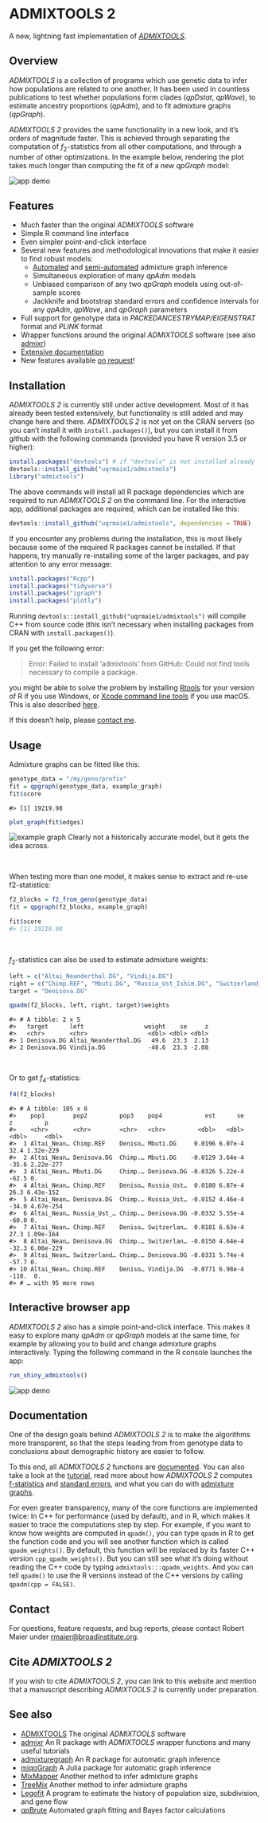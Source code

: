 
<!-- README.md is generated from README.Rmd. Please edit that file --->

# ADMIXTOOLS 2

A new, lightning fast implementation of
[*ADMIXTOOLS*](https://github.com/DReichLab/AdmixTools).

## Overview

*ADMIXTOOLS* is a collection of programs which use genetic data to infer
how populations are related to one another. It has been used in
countless publications to test whether populations form clades
(*qpDstat*, *qpWave*), to estimate ancestry proportions (*qpAdm*), and
to fit admixture graphs (*qpGraph*).

*ADMIXTOOLS 2* provides the same functionality in a new look, and it’s
orders of magnitude faster. This is achieved through separating the
computation of *f*<sub>2</sub>-statistics from all other computations,
and through a number of other optimizations. In the example below,
rendering the plot takes much longer than computing the fit of a new
*qpGraph* model:

![app demo](man/figures/shinyapp1.gif)

## Features

  - Much faster than the original *ADMIXTOOLS* software
  - Simple R command line interface
  - Even simpler point-and-click interface
  - Several new features and methodological innovations that make it
    easier to find robust models:
      - [Automated](https://uqrmaie1.github.io/admixtools/articles/graphs.html#automatic-graph-optimization)
        and
        [semi-automated](https://uqrmaie1.github.io/admixtools/articles/graphs.html#semi-automated-graph-exploration)
        admixture graph inference
      - Simultaneous exploration of many *qpAdm* models
      - Unbiased comparison of any two *qpGraph* models using
        out-of-sample scores
      - Jackknife and bootstrap standard errors and confidence intervals
        for any *qpAdm*, *qpWave*, and *qpGraph* parameters
  - Full support for genotype data in *PACKEDANCESTRYMAP/EIGENSTRAT*
    format and *PLINK* format
  - Wrapper functions around the original *ADMIXTOOLS* software (see
    also [admixr](https://bodkan.net/admixr/index.html))
    <!-- * Simple interface with [msprime](https://msprime.readthedocs.io/en/stable/index.html) for simulating under a given admixture graph -->
  - [Extensive
    documentation](https://uqrmaie1.github.io/admixtools/articles/admixtools.html)
  - New features available [on
    request](mailto:rmaier@broadinstitute.org)\!

## Installation

*ADMIXTOOLS 2* is currently still under active development. Most of it
has already been tested extensively, but functionality is still added
and may change here and there. *ADMIXTOOLS 2* is not yet on the CRAN
servers (so you can’t install it with `install.packages()`), but you can
install it from github with the following commands (provided you have R
version 3.5 or higher):

``` r
install.packages("devtools") # if "devtools" is not installed already
devtools::install_github("uqrmaie1/admixtools")
library("admixtools")
```

The above commands will install all R package dependencies which are
required to run *ADMIXTOOLS 2* on the command line. For the interactive
app, additional packages are required, which can be installed like this:

``` r
devtools::install_github("uqrmaie1/admixtools", dependencies = TRUE)
```

If you encounter any problems during the installation, this is most
likely because some of the required R packages cannot be installed. If
that happens, try manually re-installing some of the larger packages,
and pay attention to any error message:

``` r
install.packages("Rcpp")
install.packages("tidyverse")
install.packages("igraph")
install.packages("plotly")
```

Running `devtools::install_github("uqrmaie1/admixtools")` will compile
C++ from source code (this isn’t necessary when installing packages from
CRAN with `install.packages()`).

If you get the following error:

> Error: Failed to install ‘admixtools’ from GitHub: Could not find
> tools necessary to compile a package.

you might be able to solve the problem by installing
[Rtools](https://cran.r-project.org/bin/windows/Rtools/) for your
version of R if you use Windows, or [Xcode command line
tools](https://developer.apple.com/download/more/) if you use macOS.
This is also described
[here](https://r-pkgs.org/setup.html#setup-tools).

If this doesn’t help, please [contact
me](mailto:rmaier@broadinstitute.org).

## Usage

Admixture graphs can be fitted like this:

``` r
genotype_data = "/my/geno/prefix"
fit = qpgraph(genotype_data, example_graph)
fit$score
```

    #> [1] 19219.98

``` r
plot_graph(fit$edges)
```

![example graph](man/figures/graph1.png) Clearly not a historically
accurate model, but it gets the idea across.

<br>

When testing more than one model, it makes sense to extract and re-use
f2-statistics:

``` r
f2_blocks = f2_from_geno(genotype_data)
fit = qpgraph(f2_blocks, example_graph)
```

``` r
fit$score
#> [1] 19219.98
```

<br>

*f*<sub>2</sub>-statistics can also be used to estimate admixture
weights:

``` r
left = c("Altai_Neanderthal.DG", "Vindija.DG")
right = c("Chimp.REF", "Mbuti.DG", "Russia_Ust_Ishim.DG", "Switzerland_Bichon.SG")
target = "Denisova.DG"
```

``` r
qpadm(f2_blocks, left, right, target)$weights
```

    #> # A tibble: 2 x 5
    #>   target      left                 weight    se     z
    #>   <chr>       <chr>                 <dbl> <dbl> <dbl>
    #> 1 Denisova.DG Altai_Neanderthal.DG   49.6  23.3  2.13
    #> 2 Denisova.DG Vindija.DG            -48.6  23.3 -2.08

<br>

Or to get *f*<sub>4</sub>-statistics:

``` r
f4(f2_blocks)
```

    #> # A tibble: 105 x 8
    #>    pop1        pop2         pop3    pop4            est      se      z         p
    #>    <chr>       <chr>        <chr>   <chr>         <dbl>   <dbl>  <dbl>     <dbl>
    #>  1 Altai_Nean… Chimp.REF    Deniso… Mbuti.DG     0.0196 6.07e-4   32.4 1.32e-229
    #>  2 Altai_Nean… Denisova.DG  Chimp.… Mbuti.DG    -0.0129 3.64e-4  -35.6 2.22e-277
    #>  3 Altai_Nean… Mbuti.DG     Chimp.… Denisova.DG -0.0326 5.22e-4  -62.5 0.       
    #>  4 Altai_Nean… Chimp.REF    Deniso… Russia_Ust…  0.0180 6.87e-4   26.3 6.43e-152
    #>  5 Altai_Nean… Denisova.DG  Chimp.… Russia_Ust… -0.0152 4.46e-4  -34.0 4.67e-254
    #>  6 Altai_Nean… Russia_Ust_… Chimp.… Denisova.DG -0.0332 5.55e-4  -60.0 0.       
    #>  7 Altai_Nean… Chimp.REF    Deniso… Switzerlan…  0.0181 6.63e-4   27.3 1.09e-164
    #>  8 Altai_Nean… Denisova.DG  Chimp.… Switzerlan… -0.0150 4.64e-4  -32.3 6.06e-229
    #>  9 Altai_Nean… Switzerland… Chimp.… Denisova.DG -0.0331 5.74e-4  -57.7 0.       
    #> 10 Altai_Nean… Chimp.REF    Deniso… Vindija.DG  -0.0771 6.98e-4 -110.  0.       
    #> # … with 95 more rows

## Interactive browser app

*ADMIXTOOLS 2* also has a simple point-and-click interface. This makes
it easy to explore many *qpAdm* or *qpGraph* models at the same time,
for example by allowing you to build and change admixture graphs
interactively. Typing the following command in the R console launches
the app:

``` r
run_shiny_admixtools()
```

![app demo](man/figures/shinyapp2.gif)

## Documentation

One of the design goals behind *ADMIXTOOLS 2* is to make the algorithms
more transparent, so that the steps leading from from genotype data to
conclusions about demographic history are easier to follow.

To this end, all *ADMIXTOOLS 2* functions are
[documented](https://uqrmaie1.github.io/admixtools/reference/index.html).
You can also take a look at the [tutorial](articles/admixtools.html),
read more about how *ADMIXTOOLS 2* computes
[f-statistics](https://uqrmaie1.github.io/admixtools/articles/fstats.html)
and [standard
errors](https://uqrmaie1.github.io/admixtools/articles/resampling.html),
and what you can do with [admixture
graphs](https://uqrmaie1.github.io/admixtools/articles/graphs.html).

For even greater transparency, many of the core functions are
implemented twice: In C++ for performance (used by default), and in R,
which makes it easier to trace the computations step by step. For
example, if you want to know how weights are computed in `qpadm()`, you
can type `qpadm` in R to get the function code and you will see another
function which is called `qpadm_weights()`. By default, this function
will be replaced by its faster C++ version `cpp_qpadm_weights()`. But
you can still see what it’s doing without reading the C++ code by typing
`admixtools:::qpadm_weights`. And you can tell `qpadm()` to use the R
versions instead of the C++ versions by calling `qpadm(cpp = FALSE)`.

## Contact

For questions, feature requests, and bug reports, please contact Robert
Maier under <rmaier@broadinstitute.org>.

## Cite *ADMIXTOOLS 2*

If you wish to cite *ADMIXTOOLS 2*, you can link to this website and
mention that a manuscript describing *ADMIXTOOLS 2* is currently under
preparation.

## See also

  - [ADMIXTOOLS](https://github.com/DReichLab/AdmixTools) The original
    *ADMIXTOOLS* software
  - [admixr](https://bodkan.net/admixr/index.html) An R package with
    *ADMIXTOOLS* wrapper functions and many useful tutorials
  - [admixturegraph](https://github.com/mailund/admixture_graph) An R
    package for automatic graph inference
  - [miqoGraph](https://github.com/juliayyan/PhylogeneticTrees.jl) A
    Julia package for automatic graph inference
  - [MixMapper](http://cb.csail.mit.edu/cb/mixmapper/) Another method to
    infer admixture graphs
  - [TreeMix](https://bitbucket.org/nygcresearch/treemix/wiki/Home)
    Another method to infer admixture graphs
  - [Legofit](http://content.csbs.utah.edu/~rogers/src/legofit/index.html)
    A program to estimate the history of population size, subdivision,
    and gene flow
  - [qpBrute](https://github.com/ekirving/qpbrute) Automated graph
    fitting and Bayes factor calculations
